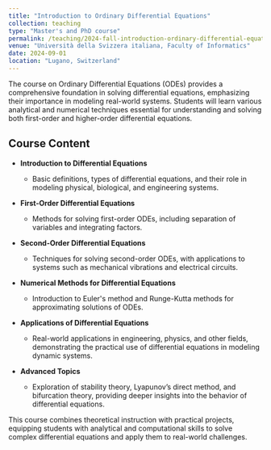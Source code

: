 ```yaml
---
title: "Introduction to Ordinary Differential Equations"
collection: teaching
type: "Master's and PhD course"
permalink: /teaching/2024-fall-introduction-ordinary-differential-equations
venue: "Università della Svizzera italiana, Faculty of Informatics"
date: 2024-09-01
location: "Lugano, Switzerland"
---
```


The course on Ordinary Differential Equations (ODEs) provides a comprehensive foundation in solving differential equations, emphasizing their importance in modeling real-world systems. Students will learn various analytical and numerical techniques essential for understanding and solving both first-order and higher-order differential equations.

## Course Content

- **Introduction to Differential Equations**  
  - Basic definitions, types of differential equations, and their role in modeling physical, biological, and engineering systems.

- **First-Order Differential Equations**  
  - Methods for solving first-order ODEs, including separation of variables and integrating factors.

- **Second-Order Differential Equations**  
  - Techniques for solving second-order ODEs, with applications to systems such as mechanical vibrations and electrical circuits.

- **Numerical Methods for Differential Equations**  
  - Introduction to Euler's method and Runge-Kutta methods for approximating solutions of ODEs.

- **Applications of Differential Equations**  
  - Real-world applications in engineering, physics, and other fields, demonstrating the practical use of differential equations in modeling dynamic systems.

- **Advanced Topics**  
  - Exploration of stability theory, Lyapunov’s direct method, and bifurcation theory, providing deeper insights into the behavior of differential equations.

This course combines theoretical instruction with practical projects, equipping students with analytical and computational skills to solve complex differential equations and apply them to real-world challenges.
